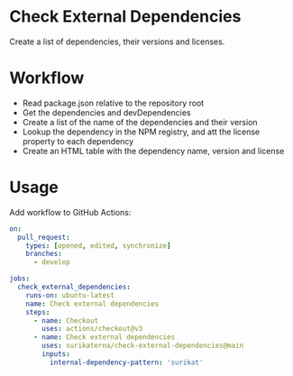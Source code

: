 Check External Dependencies
===========================

Create a list of dependencies, their versions and licenses.

# Workflow

* Read package.json relative to the repository root
* Get the dependencies and devDependencies
* Create a list of the name of the dependencies and their version
* Lookup the dependency in the NPM registry, and att the license property to each dependency
* Create an HTML table with the dependency name, version and license

# Usage

Add workflow to GitHub Actions:

```yml
on:
  pull_request:
    types: [opened, edited, synchronize]
    branches:
      - develop

jobs:
  check_external_dependencies:
    runs-on: ubuntu-latest
    name: Check external dependencies
    steps:
      - name: Checkout
        uses: actions/checkout@v3
      - name: Check external dependencies
        uses: surikaterna/check-external-dependencies@main
        inputs:
          internal-dependency-pattern: 'surikat'
```
